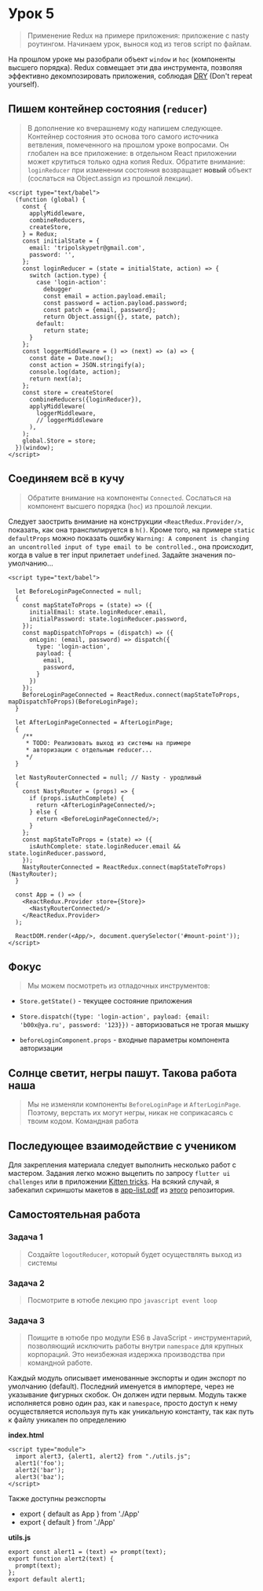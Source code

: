 # Урок 5

> Применение Redux на примере приложения: приложение с nasty роутингом. Начинаем урок, вынося код из тегов script по файлам.

На прошлом уроке мы разобрали объект `window` и `hoc` (компоненты высшего порядка). Redux совмещает эти два инструмента, позволяя эффективно декомпозировать приложения, соблюдая [DRY](https://en.wikipedia.org/wiki/Don't_repeat_yourself) (Don't repeat yourself).

## Пишем контейнер состояния (`reducer`)

> В дополнение ко вчерашнему коду напишем следующее. Контейнер состояния это основа того самого источника ветвления, помеченного на прошлом уроке вопросами. Он глобален на все приложение: в отдельном React приложении может крутиться только одна копия Redux. Обратите внимание: `loginReducer` при изменении состояния возвращает **новый** объект (сослаться на Object.assign из прошлой лекции).

```
<script type="text/babel">
  (function (global) {
    const {
      applyMiddleware,
      combineReducers,
      createStore,
    } = Redux;
    const initialState = {
      email: 'tripolskypetr@gmail.com',
      password: '',
    };
    const loginReducer = (state = initialState, action) => {
      switch (action.type) {
        case 'login-action':
          debugger
          const email = action.payload.email;
          const password = action.payload.password;
          const patch = {email, password};
          return Object.assign({}, state, patch);
        default:
          return state;
      }
    };
    const loggerMiddleware = () => (next) => (a) => {
      const date = Date.now();
      const action = JSON.stringify(a);
      console.log(date, action);
      return next(a);
    };
    const store = createStore(
      combineReducers({loginReducer}),
      applyMiddleware(
        loggerMiddleware,
        // loggerMiddleware
      ),
    );
    global.Store = store;
  })(window);
</script>
```

## Соединяем всё в кучу

> Обратите внимание на компоненты `Connected`. Сослаться на компонент высшего порядка (`hoc`) из прошлой лекции.

Следует заострить внимание на конструкции `<ReactRedux.Provider/>`, показать, как она транспилируется в `h()`. Кроме того, на примере `static defaultProps` можно показать ошибку `Warning: A component is changing an uncontrolled input of type email to be controlled.`, она происходит, когда в value в тег input прилетает `undefined`. Задайте значения по-умолчанию...

```
<script type="text/babel">

  let BeforeLoginPageConnected = null;
  {
    const mapStateToProps = (state) => ({
      initialEmail: state.loginReducer.email,
      initialPassword: state.loginReducer.password,
    });
    const mapDispatchToProps = (dispatch) => ({
      onLogin: (email, password) => dispatch({
        type: 'login-action', 
        payload: {
          email,
          password,
        }
      })
    });
    BeforeLoginPageConnected = ReactRedux.connect(mapStateToProps, mapDispatchToProps)(BeforeLoginPage);
  }

  let AfterLoginPageConnected = AfterLoginPage;
  {
    /**
     * TODO: Реализовать выход из системы на примере
     * авторизации с отдельным reducer...
     */
  }

  let NastyRouterConnected = null; // Nasty - уродливый
  {
    const NastyRouter = (props) => {
      if (props.isAuthComplete) {
        return <AfterLoginPageConnected/>;
      } else {
        return <BeforeLoginPageConnected/>;
      }
    };
    const mapStateToProps = (state) => ({
      isAuthComplete: state.loginReducer.email && state.loginReducer.password,
    });
    NastyRouterConnected = ReactRedux.connect(mapStateToProps)(NastyRouter);
  }

  const App = () => (
    <ReactRedux.Provider store={Store}>
      <NastyRouterConnected/>
    </ReactRedux.Provider>
  );

  ReactDOM.render(<App/>, document.querySelector('#mount-point'));
</script>
```

## Фокус

> Мы можем посмотреть из отладочных инструментов:

 - `Store.getState()` - текущее состояние приложения

 - `Store.dispatch({type: 'login-action', payload: {email: 'b00x@ya.ru', password: '123}})` - авторизоваться не трогая мышку

 - `beforeLoginComponent.props` - входные параметры компонента авторизации

## Солнце светит, негры пашут. Такова работа наша

> Мы не изменяли компоненты `BeforeLoginPage` и `AfterLoginPage`. Поэтому, верстать их могут негры, никак не соприкасаясь с твоим кодом. Командная работа

## Последующее взаимодействие с учеником

Для закрепления материала следует выполнить несколько работ с мастером. Задания легко можно выцепить по запросу `flutter ui challenges` или в приложении [Kitten tricks](https://github.com/akveo/kittenTricks). На всякий случай, я забекапил скриншоты макетов в [app-list.pdf](./app-list.pdf) из [этого](https://github.com/lohanidamodar/flutter_ui_challenges) репозитория.


## Самостоятельная работа

### Задача 1

> Создайте `logoutReducer`, который будет осуществлять выход из системы

### Задача 2

> Посмотрите в ютюбе лекцию про `javascript event loop`

### Задача 3

> Поищите в ютюбе про модули ES6 в JavaScript - инструментарий, позволяющий исключить работы внутри `namespace` для крупных корпораций. Это неизбежная издержка производства при командной работе.

Каждый модуль описывает именованные экспорты и один экспорт по умолчанию (default). Последний именуется в импортере, через не указывание фигурных скобок. Он должен идти первым. Модуль также исполняется ровно один раз, как и `namespace`, просто доступ к нему осуществляется используя путь как уникальную константу, так как путь к файлу уникален по определению

**index.html**
```
<script type="module">
  import alert3, {alert1, alert2} from "./utils.js";
  alert1('foo');
  alert2('bar');
  alert3('baz');
</script>
```

Также доступны реэкспорты

 - export { default as App } from './App'
 - export { default } from './App'

**utils.js**
```
export const alert1 = (text) => prompt(text);
export function alert2(text) {
  prompt(text);
};
export default alert1;
```

